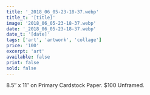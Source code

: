 ```yaml
---
title: '_2018_06_05-23-18-37.webp'
title_t: '[title]'
image: '2018_06_05-23-18-37.webp'
date: '_2018_06_05-23-18-37.webp'
date_t: '[date]'
tags: ['art', 'artwork', 'collage']
price: '100'
excerpt: 'art'
available: false
print: false
sold: false
---
```



8.5″ x 11″ on Primary Cardstock Paper.
$100 Unframed.

